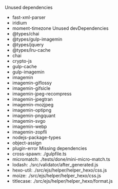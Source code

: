 Unused dependencies
* fast-xml-parser
* iridium
* moment-timezone
Unused devDependencies
* @types/chai
* @types/gulp-imagemin
* @types/jquery
* @types/lru-cache
* chai
* crypto-js
* gulp-cache
* gulp-imagemin
* imagemin
* imagemin-giflossy
* imagemin-gifsicle
* imagemin-jpeg-recompress
* imagemin-jpegtran
* imagemin-mozjpeg
* imagemin-optipng
* imagemin-pngquant
* imagemin-svgo
* imagemin-webp
* imagemin-zopfli
* nodejs-package-types
* object-assign
* plugin-error
Missing dependencies
* cross-spawn: ./gulpfile.ts
* micromatch: ./tests/done/mini-micro-match.ts
* lodash: ./src/validator/after_generated.js
* hexo-util: ./src/ejs/helper/helper_hexo/css.js
* moize: ./src/ejs/helper/helper_hexo/css.js
* titlecase: ./src/ejs/helper/helper_hexo/format.js
